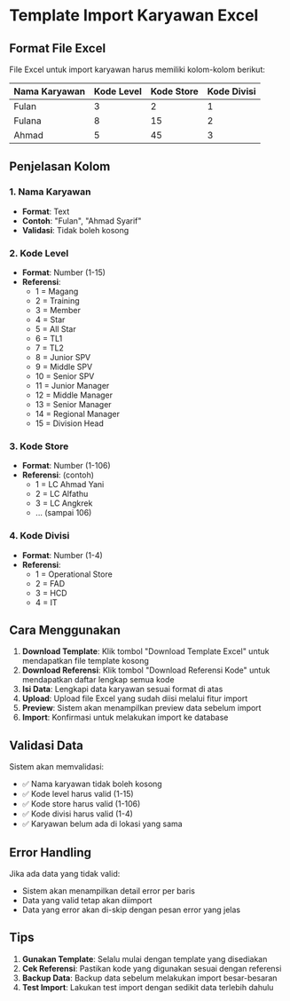 # Template Import Karyawan Excel

## Format File Excel

File Excel untuk import karyawan harus memiliki kolom-kolom berikut:

| Nama Karyawan | Kode Level | Kode Store | Kode Divisi |
|---------------|------------|------------|-------------|
| Fulan         | 3          | 2          | 1           |
| Fulana        | 8          | 15         | 2           |
| Ahmad         | 5          | 45         | 3           |

## Penjelasan Kolom

### 1. Nama Karyawan
- **Format**: Text
- **Contoh**: "Fulan", "Ahmad Syarif"
- **Validasi**: Tidak boleh kosong

### 2. Kode Level
- **Format**: Number (1-15)
- **Referensi**:
  - 1 = Magang
  - 2 = Training
  - 3 = Member
  - 4 = Star
  - 5 = All Star
  - 6 = TL1
  - 7 = TL2
  - 8 = Junior SPV
  - 9 = Middle SPV
  - 10 = Senior SPV
  - 11 = Junior Manager
  - 12 = Middle Manager
  - 13 = Senior Manager
  - 14 = Regional Manager
  - 15 = Division Head

### 3. Kode Store
- **Format**: Number (1-106)
- **Referensi**: (contoh)
  - 1 = LC Ahmad Yani
  - 2 = LC Alfathu
  - 3 = LC Angkrek
  - ... (sampai 106)

### 4. Kode Divisi
- **Format**: Number (1-4)
- **Referensi**:
  - 1 = Operational Store
  - 2 = FAD
  - 3 = HCD
  - 4 = IT

## Cara Menggunakan

1. **Download Template**: Klik tombol "Download Template Excel" untuk mendapatkan file template kosong
2. **Download Referensi**: Klik tombol "Download Referensi Kode" untuk mendapatkan daftar lengkap semua kode
3. **Isi Data**: Lengkapi data karyawan sesuai format di atas
4. **Upload**: Upload file Excel yang sudah diisi melalui fitur import
5. **Preview**: Sistem akan menampilkan preview data sebelum import
6. **Import**: Konfirmasi untuk melakukan import ke database

## Validasi Data

Sistem akan memvalidasi:
- ✅ Nama karyawan tidak boleh kosong
- ✅ Kode level harus valid (1-15)
- ✅ Kode store harus valid (1-106)
- ✅ Kode divisi harus valid (1-4)
- ✅ Karyawan belum ada di lokasi yang sama

## Error Handling

Jika ada data yang tidak valid:
- Sistem akan menampilkan detail error per baris
- Data yang valid tetap akan diimport
- Data yang error akan di-skip dengan pesan error yang jelas

## Tips

1. **Gunakan Template**: Selalu mulai dengan template yang disediakan
2. **Cek Referensi**: Pastikan kode yang digunakan sesuai dengan referensi
3. **Backup Data**: Backup data sebelum melakukan import besar-besaran
4. **Test Import**: Lakukan test import dengan sedikit data terlebih dahulu 